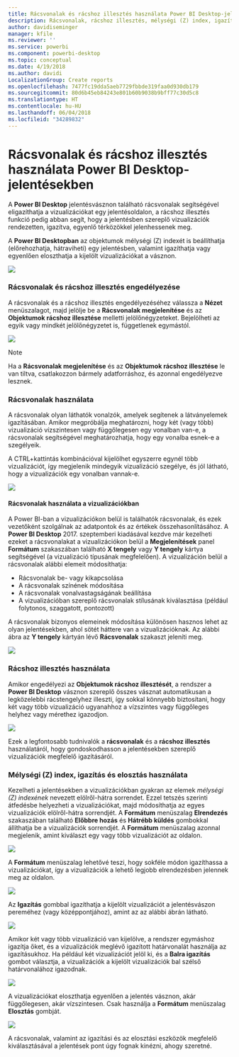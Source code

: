 ```yaml
---
title: Rácsvonalak és rácshoz illesztés használata Power BI Desktop-jelentésekben
description: Rácsvonalak, rácshoz illesztés, mélységi (Z) index, igazítás és disztribúció használata a Power BI Desktop-jelentésekben
author: davidiseminger
manager: kfile
ms.reviewer: ''
ms.service: powerbi
ms.component: powerbi-desktop
ms.topic: conceptual
ms.date: 4/19/2018
ms.author: davidi
LocalizationGroup: Create reports
ms.openlocfilehash: 7477fc19dda5aeb7729fbbde319faa0d930db179
ms.sourcegitcommit: 80d6b45eb84243e801b60b9038b9bff77c30d5c8
ms.translationtype: HT
ms.contentlocale: hu-HU
ms.lasthandoff: 06/04/2018
ms.locfileid: "34289832"
---
```

# <a name="use-gridlines-and-snap-to-grid-in-power-bi-desktop-reports"></a>Rácsvonalak és rácshoz illesztés használata Power BI Desktop-jelentésekben
A **Power BI Desktop** jelentésvásznon található rácsvonalak segítségével eligazíthatja a vizualizációkat egy jelentésoldalon, a rácshoz illesztés funkció pedig abban segít, hogy a jelentésben szereplő vizualizációk rendezetten, igazítva, egyenlő térközökkel jelenhessenek meg.

A **Power BI Desktopban** az objektumok mélységi (Z) indexét is beállíthatja (előrehozhatja, hátraviheti) egy jelentésben, valamint igazíthatja vagy egyenlően eloszthatja a kijelölt vizualizációkat a vásznon.

![](media/desktop-gridlines-snap-to-grid/snap-to-grid_0.png)

### <a name="enabling-gridlines-and-snap-to-grid"></a>Rácsvonalak és rácshoz illesztés engedélyezése
A rácsvonalak és a rácshoz illesztés engedélyezéséhez válassza a **Nézet** menüszalagot, majd jelölje be a **Rácsvonalak megjelenítése** és az **Objektumok rácshoz illesztése** melletti jelölőnégyzeteket. Bejelölheti az egyik vagy mindkét jelölőnégyzetet is, függetlenek egymástól.

![](media/desktop-gridlines-snap-to-grid/snap-to-grid_1.png)

> [!NOTE]
> Ha a **Rácsvonalak megjelenítése** és az **Objektumok rácshoz illesztése** le van tiltva, csatlakozzon bármely adatforráshoz, és azonnal engedélyezve lesznek.
> 
> 

### <a name="using-gridlines"></a>Rácsvonalak használata
A rácsvonalak olyan láthatók vonalzók, amelyek segítenek a látványelemek igazításában. Amikor megpróbálja meghatározni, hogy két (vagy több) vizualizáció vízszintesen vagy függőlegesen egy vonalban van-e, a rácsvonalak segítségével meghatározhatja, hogy egy vonalba esnek-e a szegélyeik.

A CTRL+kattintás kombinációval kijelölhet egyszerre egynél több vizualizációt, így megjelenik mindegyik vizualizáció szegélye, és jól látható, hogy a vizualizációk egy vonalban vannak-e.

![](media/desktop-gridlines-snap-to-grid/snap-to-grid_2.png)

#### <a name="using-gridlines-inside-visuals"></a>Rácsvonalak használata a vizualizációkban
A Power BI-ban a vizualizációkon belül is találhatók rácsvonalak, és ezek vezetőként szolgálnak az adatpontok és az értékek összehasonlításához. A **Power BI Desktop** 2017. szeptemberi kiadásával kezdve már kezelheti ezeket a rácsvonalakat a vizualizációkon belül a **Megjelenítések** panel **Formátum** szakaszában található **X tengely** vagy **Y tengely** kártya segítségével (a vizualizáció típusának megfelelően). A vizualizáción belül a rácsvonalak alábbi elemeit módosíthatja:

* Rácsvonalak be- vagy kikapcsolása
* A rácsvonalak színének módosítása
* A rácsvonalak vonalvastagságának beállítása
* A vizualizációban szereplő rácsvonalak stílusának kiválasztása (például folytonos, szaggatott, pontozott)

A rácsvonalak bizonyos elemeinek módosítása különösen hasznos lehet az olyan jelentésekben, ahol sötét háttere van a vizualizációknak. Az alábbi ábra az **Y tengely** kártyán lévő **Rácsvonalak** szakaszt jeleníti meg.

![](media/desktop-gridlines-snap-to-grid/snap-to-grid_9.png)

### <a name="using-snap-to-grid"></a>Rácshoz illesztés használata
Amikor engedélyezi az **Objektumok rácshoz illesztését**, a rendszer a **Power BI Desktop** vásznon szereplő összes vásznat automatikusan a legközelebbi rácstengelyhez illeszti, így sokkal könnyebb biztosítani, hogy két vagy több vizualizáció ugyanahhoz a vízszintes vagy függőleges helyhez vagy mérethez igazodjon.

![](media/desktop-gridlines-snap-to-grid/snap-to-grid_3.png)

Ezek a legfontosabb tudnivalók a **rácsvonalak** és a **rácshoz illesztés** használatáról, hogy gondoskodhasson a jelentésekben szereplő vizualizációk megfelelő igazításáról.

### <a name="using-z-order-align-and-distribute"></a>Mélységi (Z) index, igazítás és elosztás használata
Kezelheti a jelentésekben a vizualizációkban gyakran az elemek *mélységi (Z) indexének* nevezett elölről-hátra sorrendet. Ezzel tetszés szerinti átfedésbe helyezheti a vizualizációkat, majd módosíthatja az egyes vizualizációk elölről-hátra sorrendjét. A **Formátum** menüszalag **Elrendezés** szakaszában található **Előbbre hozás** és **Hátrébb küldés** gombokkal állíthatja be a vizualizációk sorrendjét. A **Formátum** menüszalag azonnal megjelenik, amint kiválaszt egy vagy több vizualizációt az oldalon.

![](media/desktop-gridlines-snap-to-grid/snap-to-grid_4.png)

A **Formátum** menüszalag lehetővé teszi, hogy sokféle módon igazíthassa a vizualizációkat, így a vizualizációk a lehető legjobb elrendezésben jelennek meg az oldalon.

![](media/desktop-gridlines-snap-to-grid/snap-to-grid_5.png)

Az **Igazítás** gombbal igazíthatja a kijelölt vizualizációt a jelentésvászon pereméhez (vagy középpontjához), amint az az alábbi ábrán látható.

![](media/desktop-gridlines-snap-to-grid/snap-to-grid_6.png)

Amikor két vagy több vizualizáció van kijelölve, a rendszer egymáshoz igazítja őket, és a vizualizációk meglévő igazított határvonalát használja az igazításukhoz. Ha például két vizualizációt jelöl ki, és a **Balra igazítás** gombot választja, a vizualizációk a kijelölt vizualizációk bal szélső határvonalához igazodnak.

![](media/desktop-gridlines-snap-to-grid/snap-to-grid_7.png)

A vizualizációkat eloszthatja egyenlően a jelentés vásznon, akár függőlegesen, akár vízszintesen. Csak használja a **Formátum** menüszalag **Elosztás** gombját.

![](media/desktop-gridlines-snap-to-grid/snap-to-grid_8.png)

A rácsvonalak, valamint az igazítási és az elosztási eszközök megfelelő kiválasztásával a jelentések pont úgy fognak kinézni, ahogy szeretné.

